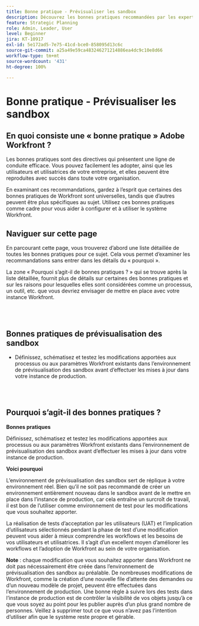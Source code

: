 ```yaml
---
title: Bonne pratique - Prévisualiser les sandbox
description: Découvrez les bonnes pratiques recommandées par les expertes et les experts Adobe Workfront en matière de configuration, de gestion et d’utilisation de l’environnement de prévisualisation des sandbox pour Workfront.
feature: Strategic Planning
role: Admin, Leader, User
level: Beginner
jira: KT-10917
exl-id: 5e172ad5-7e75-41cd-bce0-858095d13c6c
source-git-commit: a25a49e59ca483246271214886ea4dc9c10e8d66
workflow-type: tm+mt
source-wordcount: '431'
ht-degree: 100%

---
```


# Bonne pratique - Prévisualiser les sandbox

## En quoi consiste une « bonne pratique » Adobe Workfront ?

Les bonnes pratiques sont des directives qui présentent une ligne de conduite efficace. Vous pouvez facilement les adopter, ainsi que les utilisateurs et utilisatrices de votre entreprise, et elles peuvent être reproduites avec succès dans toute votre organisation.

En examinant ces recommandations, gardez à l’esprit que certaines des bonnes pratiques de Workfront sont universelles, tandis que d’autres peuvent être plus spécifiques au sujet. Utilisez ces bonnes pratiques comme cadre pour vous aider à configurer et à utiliser le système Workfront.

## Naviguer sur cette page

En parcourant cette page, vous trouverez d’abord une liste détaillée de toutes les bonnes pratiques pour ce sujet. Cela vous permet d’examiner les recommandations sans entrer dans les détails du « pourquoi ».

La zone « Pourquoi s’agit-il de bonnes pratiques ? » qui se trouve après la liste détaillée, fournit plus de détails sur certaines des bonnes pratiques et sur les raisons pour lesquelles elles sont considérées comme un processus, un outil, etc. que vous devriez envisager de mettre en place avec votre instance Workfront.

</br>
</br>

## Bonnes pratiques de prévisualisation des sandbox

* Définissez, schématisez et testez les modifications apportées aux processus ou aux paramètres Workfront existants dans l’environnement de prévisualisation des sandbox avant d’effectuer les mises à jour dans votre instance de production.

</br>
</br>

## Pourquoi s’agit-il des bonnes pratiques ?

**Bonnes pratiques**

Définissez, schématisez et testez les modifications apportées aux processus ou aux paramètres Workfront existants dans l’environnement de prévisualisation des sandbox avant d’effectuer les mises à jour dans votre instance de production.

**Voici pourquoi**

L’environnement de prévisualisation des sandbox sert de réplique à votre environnement réel. Bien qu’il ne soit pas recommandé de créer un environnement entièrement nouveau dans le sandbox avant de le mettre en place dans l’instance de production, car cela entraîne un surcroît de travail, il est bon de l’utiliser comme environnement de test pour les modifications que vous souhaitez apporter.

La réalisation de tests d’acceptation par les utilisateurs (UAT) et l’implication d’utilisateurs sélectionnés pendant la phase de test d’une modification peuvent vous aider à mieux comprendre les workflows et les besoins de vos utilisateurs et utilisatrices. Il s’agit d’un excellent moyen d’améliorer les workflows et l’adoption de Workfront au sein de votre organisation.


**Note** : chaque modification que vous souhaitez apporter dans Workfront ne doit pas nécessairement être créée dans l’environnement de prévisualisation des sandbox au préalable. De nombreuses modifications de Workfront, comme la création d’une nouvelle file d’attente des demandes ou d’un nouveau modèle de projet, peuvent être effectuées dans l’environnement de production. Une bonne règle à suivre lors des tests dans l’instance de production est de contrôler la visibilité de vos objets jusqu’à ce que vous soyez au point pour les publier auprès d’un plus grand nombre de personnes. Veillez à supprimer tout ce que vous n’avez pas l’intention d’utiliser afin que le système reste propre et gérable.
